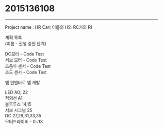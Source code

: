# 2015136108

------------------------------------

Project name : HR Car( 이름의 H와 RC카의 R)

계획 목록  
(이름 - 진행 중인 단계)

DC모터 - Code Test  
서보 모터 - Code Test  
초음파 센서 - Code Test  
조도 센서 - Code Test  

앱 인벤터로 앱 개발  



LED AO, 22  
적외선 A1  
블루투스 14,15   
서보 시그널 25   
DC 27,29,31,33,35  
모터드라이버 - 0~13  
